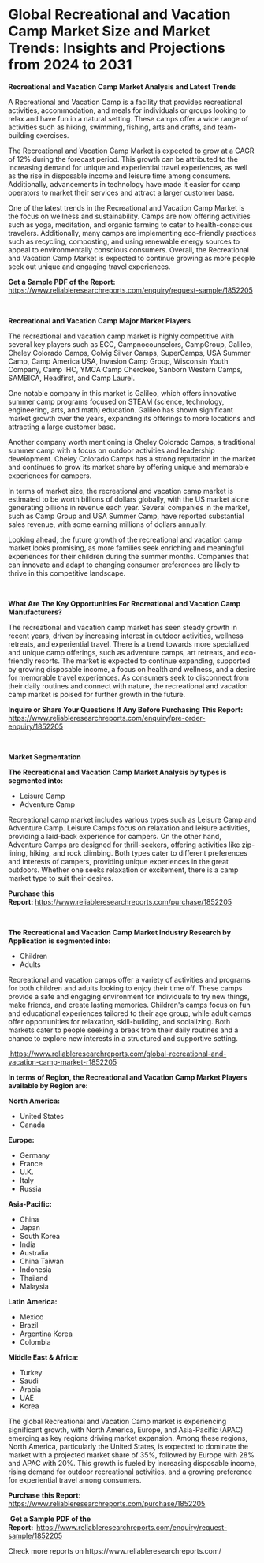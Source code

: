 <p><h1>Global Recreational and Vacation Camp Market Size and Market Trends: Insights and Projections from 2024 to 2031</h1></p><p><strong>Recreational and Vacation Camp Market Analysis and Latest Trends</strong></p>
<p><p>A Recreational and Vacation Camp is a facility that provides recreational activities, accommodation, and meals for individuals or groups looking to relax and have fun in a natural setting. These camps offer a wide range of activities such as hiking, swimming, fishing, arts and crafts, and team-building exercises.</p><p>The Recreational and Vacation Camp Market is expected to grow at a CAGR of 12% during the forecast period. This growth can be attributed to the increasing demand for unique and experiential travel experiences, as well as the rise in disposable income and leisure time among consumers. Additionally, advancements in technology have made it easier for camp operators to market their services and attract a larger customer base.</p><p>One of the latest trends in the Recreational and Vacation Camp Market is the focus on wellness and sustainability. Camps are now offering activities such as yoga, meditation, and organic farming to cater to health-conscious travelers. Additionally, many camps are implementing eco-friendly practices such as recycling, composting, and using renewable energy sources to appeal to environmentally conscious consumers. Overall, the Recreational and Vacation Camp Market is expected to continue growing as more people seek out unique and engaging travel experiences.</p></p>
<p><strong>Get a Sample PDF of the Report:&nbsp;</strong> <a href="https://www.reliableresearchreports.com/enquiry/request-sample/1852205">https://www.reliableresearchreports.com/enquiry/request-sample/1852205</a></p>
<p>&nbsp;</p>
<p><strong>Recreational and Vacation Camp Major Market Players</strong></p>
<p><p>The recreational and vacation camp market is highly competitive with several key players such as ECC, Campnocounselors, CampGroup, Galileo, Cheley Colorado Camps, Colvig Silver Camps, SuperCamps, USA Summer Camp, Camp America USA, Invasion Camp Group, Wisconsin Youth Company, Camp IHC, YMCA Camp Cherokee, Sanborn Western Camps, SAMBICA, Headfirst, and Camp Laurel.</p><p>One notable company in this market is Galileo, which offers innovative summer camp programs focused on STEAM (science, technology, engineering, arts, and math) education. Galileo has shown significant market growth over the years, expanding its offerings to more locations and attracting a large customer base.</p><p>Another company worth mentioning is Cheley Colorado Camps, a traditional summer camp with a focus on outdoor activities and leadership development. Cheley Colorado Camps has a strong reputation in the market and continues to grow its market share by offering unique and memorable experiences for campers.</p><p>In terms of market size, the recreational and vacation camp market is estimated to be worth billions of dollars globally, with the US market alone generating billions in revenue each year. Several companies in the market, such as Camp Group and USA Summer Camp, have reported substantial sales revenue, with some earning millions of dollars annually.</p><p>Looking ahead, the future growth of the recreational and vacation camp market looks promising, as more families seek enriching and meaningful experiences for their children during the summer months. Companies that can innovate and adapt to changing consumer preferences are likely to thrive in this competitive landscape.</p></p>
<p>&nbsp;</p>
<p><strong>What Are The Key Opportunities For Recreational and Vacation Camp Manufacturers?</strong></p>
<p><p>The recreational and vacation camp market has seen steady growth in recent years, driven by increasing interest in outdoor activities, wellness retreats, and experiential travel. There is a trend towards more specialized and unique camp offerings, such as adventure camps, art retreats, and eco-friendly resorts. The market is expected to continue expanding, supported by growing disposable income, a focus on health and wellness, and a desire for memorable travel experiences. As consumers seek to disconnect from their daily routines and connect with nature, the recreational and vacation camp market is poised for further growth in the future.</p></p>
<p><strong>Inquire or Share Your Questions If Any Before Purchasing This Report:</strong> <a href="https://www.reliableresearchreports.com/enquiry/pre-order-enquiry/1852205">https://www.reliableresearchreports.com/enquiry/pre-order-enquiry/1852205</a></p>
<p>&nbsp;</p>
<p><strong>Market Segmentation</strong></p>
<p><strong>The Recreational and Vacation Camp Market Analysis by types is segmented into:</strong></p>
<p><ul><li>Leisure Camp</li><li>Adventure Camp</li></ul></p>
<p><p>Recreational camp market includes various types such as Leisure Camp and Adventure Camp. Leisure Camps focus on relaxation and leisure activities, providing a laid-back experience for campers. On the other hand, Adventure Camps are designed for thrill-seekers, offering activities like zip-lining, hiking, and rock climbing. Both types cater to different preferences and interests of campers, providing unique experiences in the great outdoors. Whether one seeks relaxation or excitement, there is a camp market type to suit their desires.</p></p>
<p><strong>Purchase this Report:&nbsp;</strong><a href="https://www.reliableresearchreports.com/purchase/1852205">https://www.reliableresearchreports.com/purchase/1852205</a></p>
<p>&nbsp;</p>
<p><strong>The Recreational and Vacation Camp Market Industry Research by Application is segmented into:</strong></p>
<p><ul><li>Children</li><li>Adults</li></ul></p>
<p><p>Recreational and vacation camps offer a variety of activities and programs for both children and adults looking to enjoy their time off. These camps provide a safe and engaging environment for individuals to try new things, make friends, and create lasting memories. Children's camps focus on fun and educational experiences tailored to their age group, while adult camps offer opportunities for relaxation, skill-building, and socializing. Both markets cater to people seeking a break from their daily routines and a chance to explore new interests in a structured and supportive setting.</p></p>
<p><a href="https://www.reliableresearchreports.com/global-recreational-and-vacation-camp-market-r1852205">&nbsp;https://www.reliableresearchreports.com/global-recreational-and-vacation-camp-market-r1852205</a></p>
<p><strong>In terms of Region, the Recreational and Vacation Camp Market Players available by Region are:</strong></p>
<p>
    <p> <strong> North America: </strong>
        <ul>
            <li>United States</li>
            <li>Canada</li>
        </ul>
        </p> 
    <p> <strong> Europe: </strong>
        <ul>
            <li>Germany</li>
            <li>France</li>
            <li>U.K.</li>
            <li>Italy</li>
            <li>Russia</li>
        </ul>
        </p> 
    <p> <strong> Asia-Pacific: </strong>
        <ul>
            <li>China</li>
            <li>Japan</li>
            <li>South Korea</li>
            <li>India</li>
            <li>Australia</li>
            <li>China Taiwan</li>
            <li>Indonesia</li>
            <li>Thailand</li>
            <li>Malaysia</li>
        </ul>
        </p> 
    <p> <strong> Latin America: </strong>
        <ul>
            <li>Mexico</li>
            <li>Brazil</li>
            <li>Argentina Korea</li>
            <li>Colombia</li>
        </ul>
        </p> 
    <p> <strong> Middle East & Africa: </strong>
        <ul>
            <li>Turkey</li>
            <li>Saudi</li>
            <li>Arabia</li>
            <li>UAE</li>
            <li>Korea</li>
        </ul>
    </p>
    </p>
<p><p>The global Recreational and Vacation Camp market is experiencing significant growth, with North America, Europe, and Asia-Pacific (APAC) emerging as key regions driving market expansion. Among these regions, North America, particularly the United States, is expected to dominate the market with a projected market share of 35%, followed by Europe with 28% and APAC with 20%. This growth is fueled by increasing disposable income, rising demand for outdoor recreational activities, and a growing preference for experiential travel among consumers.</p></p>
<p><strong>Purchase this Report: </strong><a href="https://www.reliableresearchreports.com/purchase/1852205">https://www.reliableresearchreports.com/purchase/1852205</a></p>
<p>&nbsp;<strong>Get a Sample PDF of the Report:&nbsp;&nbsp;</strong><a href="https://www.reliableresearchreports.com/enquiry/request-sample/1852205">https://www.reliableresearchreports.com/enquiry/request-sample/1852205</a></p>
<p><strong></strong></p>
<p>Check more reports on https://www.reliableresearchreports.com/</p>